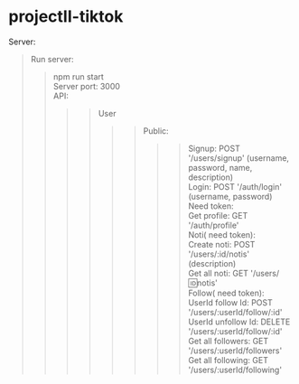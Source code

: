 # projectII-tiktok

Server:
> Run server: <br/>
>> npm run start <br/>
>> Server port: 3000 <br/>
>> API: <br/>
>>>> User <br/>
>>>>>> Public: <br/>
>>>>>>>> Signup: POST '/users/signup' (username, password, name, description) <br/>
>>>>>>>> Login: POST '/auth/login' (username, password) <br/>
>>>>>> Need token: <br/>
>>>>>>>> Get profile: GET '/auth/profile' <br/>
>>>> Noti( need token): <br/> 
>>>>>> Create noti: POST '/users/:id/notis' (description) <br/>
>>>>>> Get all noti: GET '/users/:id:notis' <br/>
>>>> Follow( need token): <br/>
>>>>>> UserId follow Id: POST '/users/:userId/follow/:id' <br/>
>>>>>> UserId unfollow Id: DELETE '/users/:userId/follow/:id' <br/>
>>>>>> Get all followers: GET '/users/:userId/followers' <br/>
>>>>>> Get all following: GET '/users/:userId/following' <br/>
<br/>
